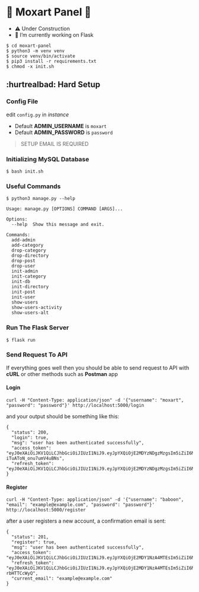 # :seedling: Moxart Panel :seedling:

-  :warning: Under Construction
- 🔭 I’m currently working on Flask

```
$ cd moxart-panel
$ python3 -m venv venv
$ source venv/bin/activate
$ pip3 install -r requirements.txt
$ chmod -x init.sh
```

## :hurtrealbad: Hard Setup

### Config File
edit `config.py` in *instance* 
* Default **ADMIN_USERNAME** is `moxart`
* Default **ADMIN_PASSWORD** is `password`
> SETUP EMAIL IS REQUIRED

### Initializing MySQL Database

`$ bash init.sh`


### Useful Commands

`$ python3 manage.py --help`

```
Usage: manage.py [OPTIONS] COMMAND [ARGS]...

Options:
  --help  Show this message and exit.

Commands:
  add-admin
  add-category
  drop-category
  drop-directory
  drop-post
  drop-user
  init-admin
  init-category
  init-db
  init-directory
  init-post
  init-user
  show-users
  show-users-activity
  show-users-alt

```

### Run The Flask Server
`$ flask run`

### Send Request To API
If everything goes well then you should be able to send request to API with **cURL** or other methods such as **Postman** app

#### Login

`curl -H "Content-Type: application/json" -d '{"username": "moxart", "password": "password"}' http://localhost:5000/login`

and your output should be something like this:

```
{
  "status": 200, 
  "login": true, 
  "msg": "user has been authenticated successfully", 
  "access_token": "eyJ0eXAiOiJKV1QiLCJhbGciOiJIUzI1NiJ9.eyJpYXQiOjE2MDYzNDgzMzgsIm5iZiI6MTYwNjM0ODMzOCwianRpIjoiNWE4YmYwZDctMGJjYy00YTYzLWFlODQtZWM3YjY0NDJiYjIxIiwiaWRlbnRpdHkiOiJtb3hhcnQiLCJmcmVzaCI6ZmFsc2UsInR5cGUiOiJhY2Nlc3MiLCJ1c2VyX2NsYWltcyI6eyJyb2xlcyI6ImFkbWluIn19.0f2JLU7FOV3r3TRbSJcbp3-iTuAToN_onu7umV4uBNs", 
  "refresh_token": "eyJ0eXAiOiJKV1QiLCJhbGciOiJIUzI1NiJ9.eyJpYXQiOjE2MDYzNDgzMzgsIm5iZiI6MTYwNjM0ODMzOCwianRpIjoiOTc0YWYxYjktNDE4Zi00YWNkLTkxZGMtMDY0ODZjZDVjY2M1IiwiZXhwIjoxNjA4OTQwMzM4LCJpZGVudGl0eSI6Im1veGFydCIsInR5cGUiOiJyZWZyZXNoIn0.72gCoipzkuvAmiffqNLh2jn9FYIfe2r51x4X67x5_MQ"
}

```

#### Register

`curl -H "Content-Type: application/json" -d '{"username": "baboon", "email": "example@example.com", "password": "password"}' http://localhost:5000/register`

after a user registers a new account, a confirmation email is sent:
 
```
{
  "status": 201, 
  "register": true, 
  "msg": "user has been authenticated successfully", 
  "access_token": "eyJ0eXAiOiJKV1QiLCJhbGciOiJIUzI1NiJ9.eyJpYXQiOjE2MDY1NzA4MTEsIm5iZiI6MTYwNjU3MDgxMSwianRpIjoiMjEzOWVkMTQtNTI0ZC00OWEyLTk0NmYtNjc4YTliZDI5N2U3IiwiaWRlbnRpdHkiOiJhdmFraWFuIiwiZnJlc2giOmZhbHNlLCJ0eXBlIjoiYWNjZXNzIiwidXNlcl9jbGFpbXMiOnsicm9sZXMiOiJndWVzdCJ9fQ.LiWZmH7BZpPhL6BzZraquFhyEMos3MwLpkXS4CF1kyM", 
  "refresh_token": "eyJ0eXAiOiJKV1QiLCJhbGciOiJIUzI1NiJ9.eyJpYXQiOjE2MDY1NzA4MTEsIm5iZiI6MTYwNjU3MDgxMSwianRpIjoiNDJiMzcyNTAtYjlhNS00NGYzLWIyM2ItODQ3MDViOGZhY2JhIiwiZXhwIjoxNjA5MTYyODExLCJpZGVudGl0eSI6ImF2YWtpYW4iLCJ0eXBlIjoicmVmcmVzaCJ9.SzIp2cNf8FXYaBWUnmEE4gJgxLuvJH0F-rbHTTCcWyQ", 
  "current_email": "example@example.com"
}

```
